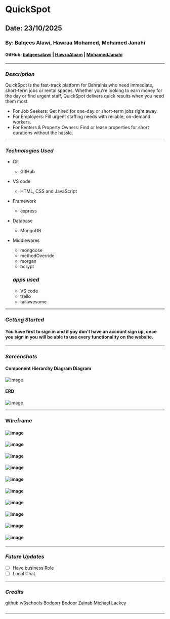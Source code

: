 # QuickSpot

## Date: 23/10/2025

### By: Balqees Alawi, Hawraa Mohamed, Mohamed Janahi

#### GitHub: [balqeesalawi](https://github.com/balqeesalawi) | [HawraAlaam](https://github.com/HawraAlaam) | [MohamedJanahi](https://github.com/Mohamed-Janahi)

---

### **_Description_**

QuickSpot is the fast-track platform for Bahrainis who need immediate, short-term jobs or rental spaces. Whether you're looking to earn money for the day or find urgent staff, QuickSpot delivers quick results when you need them most.
  - For Job Seekers: Get hired for one-day or short-term jobs right away.
  - For Employers: Fill urgent staffing needs with reliable, on-demand workers.
  - For Renters & Property Owners: Find or lease properties for short durations without the hassle.

---

### **_Technologies Used_**

- Git
  - GitHub
- VS code
  - HTML, CSS and JavaScript
- Framework
  - express
- Database
  - MongoDB
- Middlewares
  - mongoose
  - methodOverride
  - morgan
  - bcrypt

  ### **_apps used_**

  - VS code
  - trello
  - tailawesome

---

### **_Getting Started_**

#### You have first to sign in and if yoy don't have an account sign up, once you sign in you will be able to use every functionality on the website.

---

### **_Screenshots_**

#### Component Hierarchy Diagram Diagram
![image](./images/BlankDiagram.png)

#### ERD
![image](./images/ERD.png)

---
### Wireframe

#### ![image](./images/page1.png)
#### ![image](./images/page2.png)
#### ![image](./images/page3.png)
#### ![image](./images/page4.png)
#### ![image](./images/page5.png)
#### ![image](./images/page6.png)
#### ![image](./images/page7.png)
#### ![image](./images/page8.png)
#### ![image](./images/page9.png)
#### ![image](./images/page10.png)

---
### **_Future Updates_**

- [ ] Have business Role
- [ ] Local Chat

---

### **_Credits_**

[github](https://github.com/SEB-X-Bahrain/class_wiki)
[w3schools](https://www.w3schools.com/)
[Bodoorr](https://github.com/Bodoorr)
[Bodoor](https://github.com/Bodoorr)
[Zainab](https://github.com/Zeynp62)
[Michael Lackey](https://github.com/NobodysLackey)

#####

---
